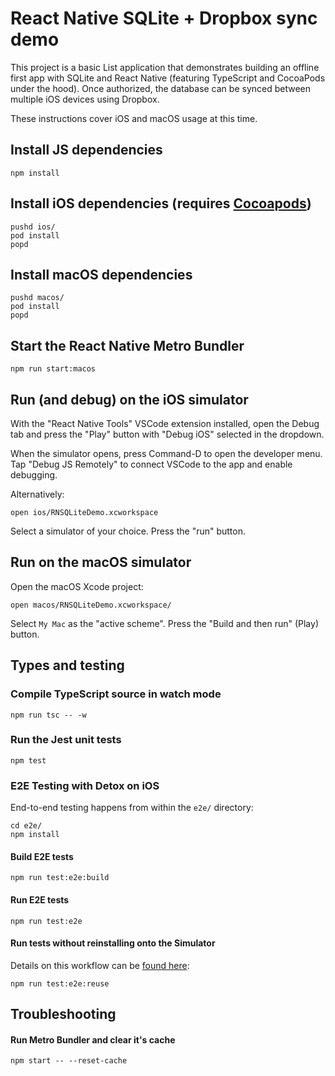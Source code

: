 # React Native SQLite + Dropbox sync demo

This project is a basic List application that demonstrates building an offline first app with SQLite and React Native (featuring TypeScript and CocoaPods under the hood). Once authorized, the database can be synced between multiple iOS devices using Dropbox. 

These instructions cover iOS and macOS usage at this time.


## Install JS dependencies

    npm install


## Install iOS dependencies (requires [Cocoapods](https://cocoapods.org/))

    pushd ios/
    pod install
    popd


## Install macOS dependencies

    pushd macos/
    pod install
    popd


## Start the React Native Metro Bundler

    npm run start:macos


## Run (and debug) on the iOS simulator

With the "React Native Tools" VSCode extension installed, open the Debug tab and press the "Play" button with "Debug iOS" selected in the dropdown.

When the simulator opens, press Command-D to open the developer menu. Tap "Debug JS Remotely" to connect VSCode to the app and enable debugging.

Alternatively: 

    open ios/RNSQLiteDemo.xcworkspace

Select a simulator of your choice. Press the "run" button.

## Run on the macOS simulator

Open the macOS Xcode project:

    open macos/RNSQLiteDemo.xcworkspace/

Select `My Mac` as the "active scheme". Press the "Build and then run" (Play) button.


## Types and testing

### Compile TypeScript source in watch mode

    npm run tsc -- -w


### Run the Jest unit tests

    npm test


### E2E Testing with Detox on iOS

End-to-end testing happens from within the `e2e/` directory:

    cd e2e/
    npm install


#### Build E2E tests

    npm run test:e2e:build


#### Run E2E tests

    npm run test:e2e


#### Run tests without reinstalling onto the Simulator

Details on this workflow can be [found here](https://github.com/wix/Detox/blob/master/docs/Guide.DevelopingWhileWritingTests.md):

    npm run test:e2e:reuse


## Troubleshooting

#### Run Metro Bundler and clear it's cache

    npm start -- --reset-cache

